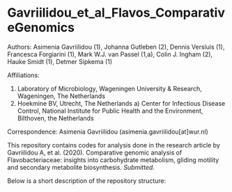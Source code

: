 # Gavriilidou_et_al_Flavos_ComparativeGenomics

Authors: Asimenia Gavriilidou (1), Johanna Gutleben (2), Dennis Versluis (1), Francesca Forgiarini (1), Mark W.J. van Passel (1,a), Colin J. Ingham (2), Hauke Smidt (1), Detmer Sipkema (1)

Affiliations: 
1) Laboratory of Microbiology, Wageningen University & Research, Wageningen, The Netherlands
2) Hoekmine BV, Utrecht, The Netherlands
a) Center for Infectious Disease Control, National Institute for Public Health and the Environment, Bilthoven, the Netherlands

Correspondence: Asimenia Gavriilidou (asimenia.gavriilidou[at]wur.nl)

This repository contains codes for analysis done in the research article by Gavriilidou A, et al. (2020). Comparative genomic analysis of Flavobacteriaceae: insights into carbohydrate metabolism, gliding motility and secondary metabolite biosynthesis. *Submitted*.  

Below is a short description of the repository structure:
